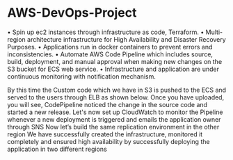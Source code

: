 # AWS-DevOps-Project


•	Spin up ec2 instances through infrastructure as code, Terraform.
•	Multi-region architecture infrastructure for High Availability and Disaster Recovery Purposes.
•	Applications run in docker containers to prevent errors and inconsistencies.
•	Automate AWS Code Pipeline which includes source, build, deployment, and manual approval when making new changes on the S3 bucket for ECS web service.
•	Infrastructure and application are under continuous monitoring with notification mechanism.


By this time the Custom code which we have in S3 is pushed to the ECS and served to the users through ELB as shown below.
Once you have uploaded, you will see, CodePipeline noticed the change in the source code and started a new release.
Let's now set up CloudWatch to monitor the Pipeline whenever a new deployment is triggered and emails the application owner through SNS
Now let’s build the same replication environment in the other region
We have successfully created the infrastructure, monitored it completely and ensured high availability by successfully deploying the application in two different regions
